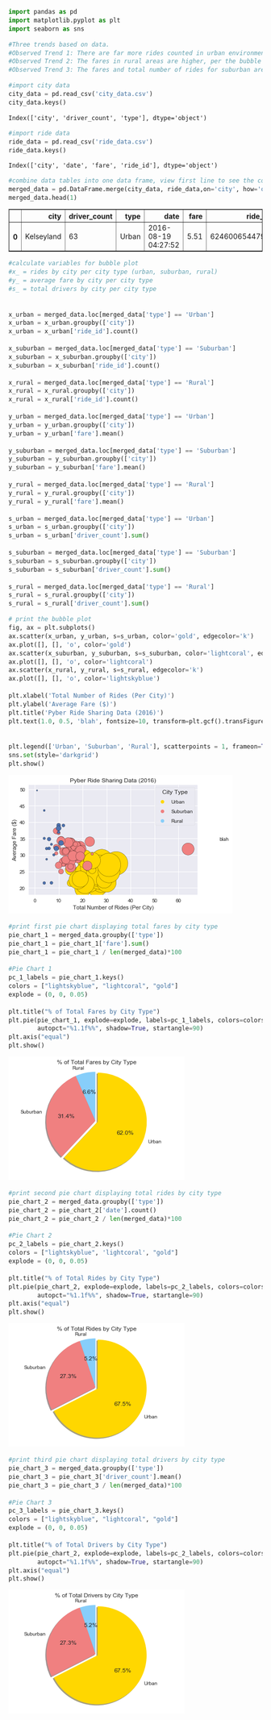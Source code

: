 

```python
import pandas as pd
import matplotlib.pyplot as plt
import seaborn as sns
```


```python
#Three trends based on data.
#Observed Trend 1: There are far more rides counted in urban environments than in suburban or rural.
#Observed Trend 2: The fares in rural areas are higher, per the bubble plot, than urban or suburban fares.
#Observed Trend 3: The fares and total number of rides for suburban areas were both between urban and rural numbers.
```


```python
#import city data
city_data = pd.read_csv('city_data.csv')
city_data.keys()
```




    Index(['city', 'driver_count', 'type'], dtype='object')




```python
#import ride data
ride_data = pd.read_csv('ride_data.csv')
ride_data.keys()
```




    Index(['city', 'date', 'fare', 'ride_id'], dtype='object')




```python
#combine data tables into one data frame, view first line to see the column names
merged_data = pd.DataFrame.merge(city_data, ride_data,on='city', how='outer')
merged_data.head(1)
```




<div>
<style scoped>
    .dataframe tbody tr th:only-of-type {
        vertical-align: middle;
    }

    .dataframe tbody tr th {
        vertical-align: top;
    }

    .dataframe thead th {
        text-align: right;
    }
</style>
<table border="1" class="dataframe">
  <thead>
    <tr style="text-align: right;">
      <th></th>
      <th>city</th>
      <th>driver_count</th>
      <th>type</th>
      <th>date</th>
      <th>fare</th>
      <th>ride_id</th>
    </tr>
  </thead>
  <tbody>
    <tr>
      <th>0</th>
      <td>Kelseyland</td>
      <td>63</td>
      <td>Urban</td>
      <td>2016-08-19 04:27:52</td>
      <td>5.51</td>
      <td>6246006544795</td>
    </tr>
  </tbody>
</table>
</div>




```python
#calculate variables for bubble plot
#x_ = rides by city per city type (urban, suburban, rural)
#y_ = average fare by city per city type
#s_ = total drivers by city per city type


x_urban = merged_data.loc[merged_data['type'] == 'Urban']
x_urban = x_urban.groupby(['city'])
x_urban = x_urban['ride_id'].count()

x_suburban = merged_data.loc[merged_data['type'] == 'Suburban']
x_suburban = x_suburban.groupby(['city'])
x_suburban = x_suburban['ride_id'].count()

x_rural = merged_data.loc[merged_data['type'] == 'Rural']
x_rural = x_rural.groupby(['city'])
x_rural = x_rural['ride_id'].count()

y_urban = merged_data.loc[merged_data['type'] == 'Urban']
y_urban = y_urban.groupby(['city'])
y_urban = y_urban['fare'].mean()

y_suburban = merged_data.loc[merged_data['type'] == 'Suburban']
y_suburban = y_suburban.groupby(['city'])
y_suburban = y_suburban['fare'].mean()

y_rural = merged_data.loc[merged_data['type'] == 'Rural']
y_rural = y_rural.groupby(['city'])
y_rural = y_rural['fare'].mean()

s_urban = merged_data.loc[merged_data['type'] == 'Urban']
s_urban = s_urban.groupby(['city'])
s_urban = s_urban['driver_count'].sum()

s_suburban = merged_data.loc[merged_data['type'] == 'Suburban']
s_suburban = s_suburban.groupby(['city'])
s_suburban = s_suburban['driver_count'].sum()

s_rural = merged_data.loc[merged_data['type'] == 'Rural']
s_rural = s_rural.groupby(['city'])
s_rural = s_rural['driver_count'].sum()
```


```python
# print the bubble plot
fig, ax = plt.subplots()
ax.scatter(x_urban, y_urban, s=s_urban, color='gold', edgecolor='k')
ax.plot([], [], 'o', color='gold')
ax.scatter(x_suburban, y_suburban, s=s_suburban, color='lightcoral', edgecolor='k')
ax.plot([], [], 'o', color='lightcoral')
ax.scatter(x_rural, y_rural, s=s_rural, edgecolor='k')
ax.plot([], [], 'o', color='lightskyblue')

plt.xlabel('Total Number of Rides (Per City)')
plt.ylabel('Average Fare ($)')
plt.title('Pyber Ride Sharing Data (2016)')
plt.text(1.0, 0.5, 'blah', fontsize=10, transform=plt.gcf().transFigure)


plt.legend(['Urban', 'Suburban', 'Rural'], scatterpoints = 1, frameon=True,labelspacing=1, ncol = 1, title='City Type')
sns.set(style='darkgrid')
plt.show()
```


![png](output_6_0.png)



```python
#print first pie chart displaying total fares by city type
pie_chart_1 = merged_data.groupby(['type'])
pie_chart_1 = pie_chart_1['fare'].sum()
pie_chart_1 = pie_chart_1 / len(merged_data)*100

#Pie Chart 1
pc_1_labels = pie_chart_1.keys()
colors = ["lightskyblue", "lightcoral", "gold"]
explode = (0, 0, 0.05)

plt.title("% of Total Fares by City Type")
plt.pie(pie_chart_1, explode=explode, labels=pc_1_labels, colors=colors,
        autopct="%1.1f%%", shadow=True, startangle=90)
plt.axis("equal")
plt.show()
```


![png](output_7_0.png)



```python
#print second pie chart displaying total rides by city type
pie_chart_2 = merged_data.groupby(['type'])
pie_chart_2 = pie_chart_2['date'].count()
pie_chart_2 = pie_chart_2 / len(merged_data)*100

#Pie Chart 2
pc_2_labels = pie_chart_2.keys()
colors = ["lightskyblue", 'lightcoral', "gold"]
explode = (0, 0, 0.05)

plt.title("% of Total Rides by City Type")
plt.pie(pie_chart_2, explode=explode, labels=pc_2_labels, colors=colors,
        autopct="%1.1f%%", shadow=True, startangle=90)
plt.axis("equal")
plt.show()
```


![png](output_8_0.png)



```python
#print third pie chart displaying total drivers by city type
pie_chart_3 = merged_data.groupby(['type'])
pie_chart_3 = pie_chart_3['driver_count'].mean()
pie_chart_3 = pie_chart_3 / len(merged_data)*100

#Pie Chart 3
pc_3_labels = pie_chart_3.keys()
colors = ["lightskyblue", "lightcoral", "gold"]
explode = (0, 0, 0.05)

plt.title("% of Total Drivers by City Type")
plt.pie(pie_chart_2, explode=explode, labels=pc_2_labels, colors=colors,
        autopct="%1.1f%%", shadow=True, startangle=90)
plt.axis("equal")
plt.show()
```


![png](output_9_0.png)

